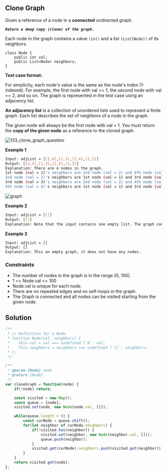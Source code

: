 
##   Clone Graph

Given a reference of a node in a **connected** undirected graph.

***```Return a deep copy (clone) of the graph.```***

Each node in the graph contains a value ```(int)``` and a list ```(List[Node])``` of its neighbors.

```
class Node {
    public int val;
    public List<Node> neighbors;
}
```

**Test case format:**

For simplicity, each node's value is the same as the node's index (1-indexed). For example, the first node with val == 1, the second node with val == 2, and so on. The graph is represented in the test case using an adjacency list.

**An adjacency list** is a collection of unordered lists used to represent a finite graph. Each list describes the set of neighbors of a node in the graph.

The given node will always be the first node with val = 1. You must return the **copy of the given node** as a reference to the cloned graph.

 
![133_clone_graph_question](https://github.com/surshreya/leetcode-150/assets/118065908/13c52744-9410-47ab-93b7-23d73b19f06a)

**Example 1**
```bash
Input: adjList = [[2,4],[1,3],[2,4],[1,3]]
Output: [[2,4],[1,3],[2,4],[1,3]]
Explanation: There are 4 nodes in the graph.
1st node (val = 1)'s neighbors are 2nd node (val = 2) and 4th node (val = 4).
2nd node (val = 2)'s neighbors are 1st node (val = 1) and 3rd node (val = 3).
3rd node (val = 3)'s neighbors are 2nd node (val = 2) and 4th node (val = 4).
4th node (val = 4)'s neighbors are 1st node (val = 1) and 3rd node (val = 3).
```
![graph](https://github.com/surshreya/leetcode-150/assets/118065908/59ccfe98-9296-4c69-a3e9-3a311c555f18)

**Example 2**
```bash
Input: adjList = [[]]
Output: [[]]
Explanation: Note that the input contains one empty list. The graph consists of only one node with val = 1 and it does not have any neighbors.
```
**Example 3**
```bash
Input: adjList = []
Output: []
Explanation: This an empty graph, it does not have any nodes.
```

### Constraints
- The number of nodes in the graph is in the range [0, 100].
- 1 <= Node.val <= 100
- Node.val is unique for each node.
- There are no repeated edges and no self-loops in the graph.
- The Graph is connected and all nodes can be visited starting from the given node.

## Solution

```javascript
/**
 * // Definition for a Node.
 * function Node(val, neighbors) {
 *    this.val = val === undefined ? 0 : val;
 *    this.neighbors = neighbors === undefined ? [] : neighbors;
 * };
 */

/**
 * @param {Node} node
 * @return {Node}
 */
var cloneGraph = function(node) {
    if(!node) return;

    const visited = new Map();
    const queue = [node];
    visited.set(node, new Node(node.val, []));

    while(queue.length > 0) {
        const curNode = queue.shift();
        for(let neighbor of curNode.neighbors) {
            if(!visited.has(neighbor)) {
                visited.set(neighbor, new Node(neighbor.val, []));
                queue.push(neighbor);
            }
            visited.get(curNode).neighbors.push(visited.get(neighbor));
        }
    }
    return visited.get(node);
};
```
